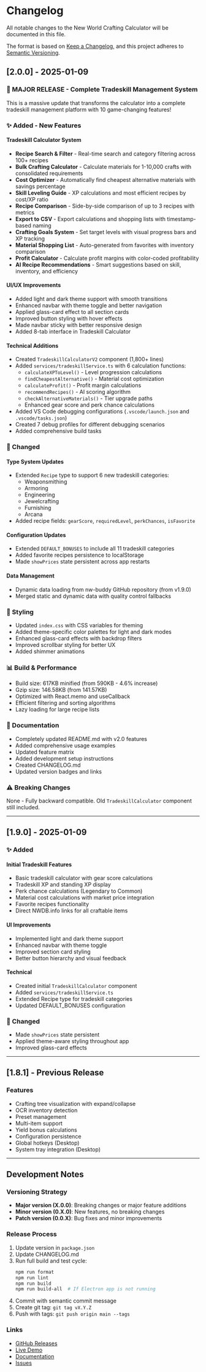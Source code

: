 # Changelog

All notable changes to the New World Crafting Calculator will be documented in this file.

The format is based on [Keep a Changelog](https://keepachangelog.com/en/1.0.0/),
and this project adheres to [Semantic Versioning](https://semver.org/spec/v2.0.0.html).

## [2.0.0] - 2025-01-09

### 🎉 MAJOR RELEASE - Complete Tradeskill Management System

This is a massive update that transforms the calculator into a complete tradeskill management platform with 10 game-changing features!

### ✨ Added - New Features

#### Tradeskill Calculator System

- **Recipe Search & Filter** - Real-time search and category filtering across 100+ recipes
- **Bulk Crafting Calculator** - Calculate materials for 1-10,000 crafts with consolidated requirements
- **Cost Optimizer** - Automatically find cheapest alternative materials with savings percentage
- **Skill Leveling Guide** - XP calculations and most efficient recipes by cost/XP ratio
- **Recipe Comparison** - Side-by-side comparison of up to 3 recipes with metrics
- **Export to CSV** - Export calculations and shopping lists with timestamp-based naming
- **Crafting Goals System** - Set target levels with visual progress bars and XP tracking
- **Material Shopping List** - Auto-generated from favorites with inventory comparison
- **Profit Calculator** - Calculate profit margins with color-coded profitability
- **AI Recipe Recommendations** - Smart suggestions based on skill, inventory, and efficiency

#### UI/UX Improvements

- Added light and dark theme support with smooth transitions
- Enhanced navbar with theme toggle and better navigation
- Applied glass-card effect to all section cards
- Improved button styling with hover effects
- Made navbar sticky with better responsive design
- Added 8-tab interface in Tradeskill Calculator

#### Technical Additions

- Created `TradeskillCalculatorV2` component (1,800+ lines)
- Added `services/tradeskillService.ts` with 6 calculation functions:
  - `calculateXPToLevel()` - Level progression calculations
  - `findCheapestAlternative()` - Material cost optimization
  - `calculateProfit()` - Profit margin calculations
  - `recommendRecipes()` - AI scoring algorithm
  - `checkAlternativeMaterials()` - Tier upgrade paths
  - Enhanced gear score and perk chance calculations
- Added VS Code debugging configurations (`.vscode/launch.json` and `.vscode/tasks.json`)
- Created 7 debug profiles for different debugging scenarios
- Added comprehensive build tasks

### 🔧 Changed

#### Type System Updates

- Extended `Recipe` type to support 6 new tradeskill categories:
  - Weaponsmithing
  - Armoring
  - Engineering
  - Jewelcrafting
  - Furnishing
  - Arcana
- Added recipe fields: `gearScore`, `requiredLevel`, `perkChances`, `isFavorite`

#### Configuration Updates

- Extended `DEFAULT_BONUSES` to include all 11 tradeskill categories
- Added favorite recipes persistence to localStorage
- Made `showPrices` state persistent across app restarts

#### Data Management

- Dynamic data loading from nw-buddy GitHub repository (from v1.9.0)
- Merged static and dynamic data with quality control fallbacks

### 🎨 Styling

- Updated `index.css` with CSS variables for theming
- Added theme-specific color palettes for light and dark modes
- Enhanced glass-card effects with backdrop filters
- Improved scrollbar styling for better UX
- Added shimmer animations

### 📊 Build & Performance

- Build size: 617KB minified (from 590KB - 4.6% increase)
- Gzip size: 146.58KB (from 141.57KB)
- Optimized with React.memo and useCallback
- Efficient filtering and sorting algorithms
- Lazy loading for large recipe lists

### 📝 Documentation

- Completely updated README.md with v2.0 features
- Added comprehensive usage examples
- Updated feature matrix
- Added development setup instructions
- Created CHANGELOG.md
- Updated version badges and links

### ⚠️ Breaking Changes

None - Fully backward compatible. Old `TradeskillCalculator` component still included.

---

## [1.9.0] - 2025-01-09

### ✨ Added

#### Initial Tradeskill Features

- Basic tradeskill calculator with gear score calculations
- Tradeskill XP and standing XP display
- Perk chance calculations (Legendary to Common)
- Material cost calculations with market price integration
- Favorite recipes functionality
- Direct NWDB.info links for all craftable items

#### UI Improvements

- Implemented light and dark theme support
- Enhanced navbar with theme toggle
- Improved section card styling
- Better button hierarchy and visual feedback

#### Technical

- Created initial `TradeskillCalculator` component
- Added `services/tradeskillService.ts`
- Extended Recipe type for tradeskill categories
- Updated DEFAULT_BONUSES configuration

### 🔧 Changed

- Made `showPrices` state persistent
- Applied theme-aware styling throughout app
- Improved glass-card effects

---

## [1.8.1] - Previous Release

### Features

- Crafting tree visualization with expand/collapse
- OCR inventory detection
- Preset management
- Multi-item support
- Yield bonus calculations
- Configuration persistence
- Global hotkeys (Desktop)
- System tray integration (Desktop)

---

## Development Notes

### Versioning Strategy

- **Major version (X.0.0)**: Breaking changes or major feature additions
- **Minor version (0.X.0)**: New features, no breaking changes
- **Patch version (0.0.X)**: Bug fixes and minor improvements

### Release Process

1. Update version in `package.json`
2. Update CHANGELOG.md
3. Run full build and test cycle:
   ```bash
   npm run format
   npm run lint
   npm run build
   npm run build-all  # If Electron app is not running
   ```
4. Commit with semantic commit message
5. Create git tag: `git tag vX.Y.Z`
6. Push with tags: `git push origin main --tags`

### Links

- [GitHub Releases](https://github.com/involvex/newworld-dailycraft-calc/releases)
- [Live Demo](https://involvex.github.io/newworld-dailycraft-calc/)
- [Documentation](docs/documentation.html)
- [Issues](https://github.com/involvex/newworld-dailycraft-calc/issues)
